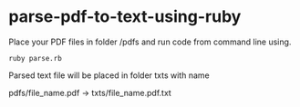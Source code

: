 # parse-pdf-to-text-using-ruby

Place your PDF files in folder /pdfs
and run code from command line using.

`ruby parse.rb`

Parsed text file will be placed in folder txts with name

pdfs/file_name.pdf -> txts/file_name.pdf.txt